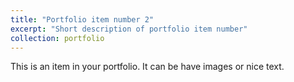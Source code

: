 ```yaml
---
title: "Portfolio item number 2"
excerpt: "Short description of portfolio item number"
collection: portfolio
---
```


This is an item in your portfolio. It can be have images or nice text. 
